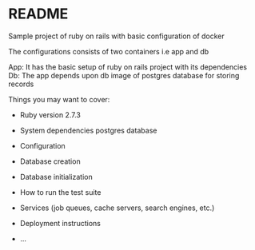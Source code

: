 # README

Sample project of ruby on rails with basic configuration of docker

The configurations consists of two containers i.e app and db

App: It has the basic setup of ruby on rails project with its dependencies
Db:  The app depends upon db image of postgres database for storing records

Things you may want to cover:

* Ruby version
2.7.3

* System dependencies
postgres database

* Configuration

* Database creation

* Database initialization

* How to run the test suite

* Services (job queues, cache servers, search engines, etc.)

* Deployment instructions

* ...
